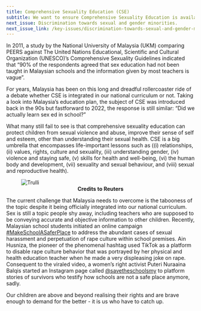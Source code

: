```yaml
---
title: Comprehensive Sexuality Education (CSE)
subtitle: We want to ensure Comprehensive Sexuality Education is available and accessible for all.
next_issue: Discrimination towards sexual and gender minorities.
next_issue_link: /key-issues/discrimination-towards-sexual-and-gender-minorities
---
```

In 2011, a study by the National University of Malaysia (UKM) comparing PEERS against The United Nations Educational, Scientific and Cultural Organization (UNESCO)’s Comprehensive Sexuality Guidelines indicated that “90% of the respondents agreed that sex education had not been taught in Malaysian schools and the information given by most teachers is vague”. 

For years, Malaysia has been on this long and dreadful rollercoaster ride of a debate whether CSE is integrated in our national curriculum or not. Taking a look into Malaysia’s education plan, the subject of CSE was introduced back in the 90s but fastforward to 2022, the response is still similar: “Did we actually learn sex ed in school?”

What many still fail to see is that comprehensive sexuality education can protect children from sexual violence and abuse, improve their sense of self and esteem, other than understanding their sexual health. CSE is a big umbrella that encompasses life-important lessons such as ((i) relationships, (ii) values, rights, culture and sexuality, (iii) understanding gender, (iv) violence and staying safe, (v) skills for health and well-being, (vi) the human body and development, (vii) sexuality and sexual behaviour, and (viii) sexual and reproductive health).

<figure class='md:w-1/2 md:float-right md:px-8'>
<img src="/img/key-issues/cse-1.png" alt="Trulli" class='rounded-md shadow-lg'>
<figcaption align = "center"><b>Credits to Reuters</b></figcaption>
</figure>

The current challenge that Malaysia needs to overcome is the tabooness of the topic despite it being officially integrated into our national curriculum. Sex is still a topic people shy away, including teachers who are supposed to be conveying accurate and objective information to other children. Recently, Malaysian school students initiated an online campaign [#MakeSchoolASaferPlace](https://www.straitstimes.com/asia/se-asia/the-malaysian-schoolgirl-using-tiktok-to-challenge-school-abuse) to address the abundant cases of sexual harassment and perpetuation of rape culture within school premises. Ain Husniza, the pioneer of the phenomenal hashtag used TikTok as a platform to disable rape culture behavior that was portrayed by her physical and health education teacher when he made a very displeasing joke on rape. Consequent to the viraled video, a women’s right activist Puteri Nuraaina Balqis started an Instagram page called [@savetheschoolsmy](https://www.instagram.com/savetheschoolsmy/) to platform stories of survivors who testify how schools are not a safe place anymore, sadly. 

Our children are above and beyond realising their rights and are brave enough to demand for the better - it is us who have to catch up. 
